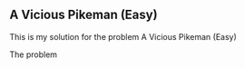 ## A Vicious Pikeman (Easy)
This is my solution for the problem A Vicious Pikeman (Easy)

The problem 
